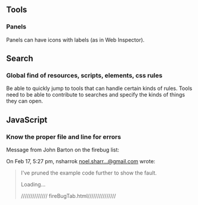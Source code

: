 ## Tools ##

### Panels ###

Panels can have icons with labels (as in Web Inspector).

## Search ##

### Global find of resources, scripts, elements, css rules ###

Be able to quickly jump to tools that can handle certain kinds of rules. Tools need to be able to contribute to searches and specify the kinds of things they can open.

## JavaScript ##

### Know the proper file and line for errors ###

Message from John Barton on the firebug list:

On Feb 17, 5:27 pm, nsharrok <noel.sharr...@gmail.com> wrote:
> I've pruned the example code further to show the fault.
>
> <div dojoType="dijit.layout.ContentPane"
> href="fireBugTab.html">Loading...</div>
> <script src="http://ajax.googleapis.com/ajax/libs/dojo/1.5/dojo/
> dojo.xd.js" djConfig="parseOnLoad: true"></script>
> <script> //line 3. wrong file
>         dojo.require("dijit.layout.ContentPane");
>         dojo.require("dijit.layout.TabContainer");
> </script>
>
> ////////////// fireBugTab.html///////////////
> <script>
>         alert("The page should say 'Loaded OK' now.");
>         console.log("Log Entry from evaled script");

But the code is not evaled. It is compiled by injecting the script tag
without a filename. For whatever reason, Firefox behaves different in
this case and it does not signal the start of the compile. I don' t
know how to solve these cases in general.



## Cookies ##

Cookie support like Firecookie http://www.softwareishard.com/blog/firecookie/

### Be able to troubleshoot minified code ###


### Better view of DOM structure ###

From Kumar McMillan:

    Firebug starts to get cumbersome when you want to visualize JS generated HTML on a page.  Most JS heavy apps do a lot of DOM manipulation so it would be great to have a robust "view source" mode.  That is, something better than how Firebug gives you a small window into the HTML.  I'm not sure how best to present it, maybe something that opened in a new tab?  Something collapsible and perhaps with a search box where you could type in a css selector to focus a specific part of the html.

### Better view of event handlers associated with a node ###

From Kumar McMillan:

    It would also be great if there was better visualization of events that are attached to each DOM node.  You can sort of do this in Firebug but it takes a lot of clicks and there's no way to see a complete overview of all the custom event handlers on the page.  Again, some separate view into event handlers where you could type css selectors or something to narrow the view to specific parts of the DOM would be helpful.

### Inspect JSON objects returned from Ajax Requests ###



### Get site improvements from knowledgeable visitors ###

Ryan Snyder had heard this idea in Thailand. The basic idea is:

     Essentially, any browser user could use Firebug to fix HTML / CSS / JS problems on a site.  Then, from within Firebug, that user could auto-generate a patch consisting of the changes they made, and Firebug would send that patch (via email or a Google Webmaster-like interface) to the site owner for review and inclusion on the site.

### Log errors that occur out in the field in my web app ###

Kind of like our crash reporting stuff.

## View Source ##

View source is still used by a lot of people. We should make it better.